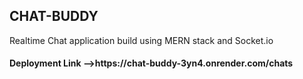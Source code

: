 <h2>CHAT-BUDDY</h2>
<div>Realtime Chat application build using MERN stack and Socket.io</div>

<h4>Deployment Link -->https://chat-buddy-3yn4.onrender.com/chats</h4>
